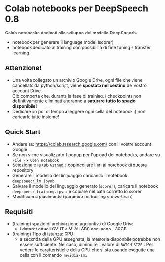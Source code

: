 # Colab notebooks per DeepSpeech 0.8

Colab notebooks dedicati allo sviluppo del modello DeepSpeech.
* notebook per generare il language model (scorer)
* notebook dedicato al training con possibilità di fine tuning e transfer learning


## Attenzione!
* Una volta collegato un archivio Google Drive, ogni file che viene cancellato da python/script, viene <b>spostato nel cestino</b> del vostro account Drive.  
Ciò comporta che, durante la fase di training, i checkpoints non definitivamente eliminati andranno a <b>saturare tutto lo spazio disponibile!</b>
* Dedicare un po' di tempo a leggere ogni cella del notebook :) non caricarle tutte insieme!  

## Quick Start

 * Andare su: https://colab.research.google.com/ con il vostro account Google
 * Se non viene visualizzato il popup per l'upload dei notebooks, andare su ```File -> Open notebook```
 * Selezionare la tab ```Github``` e copincollare l'url al notebook di questa repository
 * Generare il modello del linguaggio caricando il notebook ```deepspeech_lm.ipynb```
 * Salvare il modello del linguaggio generato (```scorer```), caricare il notebook ```deepspeech_training.ipynb``` e copiare nel path corretto lo scorer
 * Modificare a piacimento i parametri di training e divertirsi :)

## Requisiti

* (training) spazio di archiviazione aggiuntivo di Google Drive
  * i dataset attuali CV-IT e M-AILABS occupano ~30GB
* (training) Tipo di istanza: GPU
  * a seconda della GPU assegnata, la memoria disponbile potrebbe non essere sufficiente. Nel caso, diminuire il valore di ```BATCH_SIZE``` . Per vedere le caratteristiche della GPU che si sta usando eseguite una cella con il comando ```!nvidia-smi```
